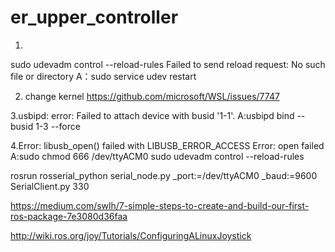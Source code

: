 # er_upper_controller
1.
sudo udevadm control --reload-rules
Failed to send reload request: No such file or directory
A：sudo service udev restart

2. change kernel
https://github.com/microsoft/WSL/issues/7747

3.usbipd: error: Failed to attach device with busid '1-1'.
A:usbipd bind --busid 1-3 --force

4.Error: libusb_open() failed with LIBUSB_ERROR_ACCESS
Error: open failed
A:sudo chmod 666 /dev/ttyACM0
sudo udevadm control --reload-rules


rosrun rosserial_python serial_node.py _port:=/dev/ttyACM0 _baud:=9600
SerialClient.py 330

https://medium.com/swlh/7-simple-steps-to-create-and-build-our-first-ros-package-7e3080d36faa

http://wiki.ros.org/joy/Tutorials/ConfiguringALinuxJoystick
